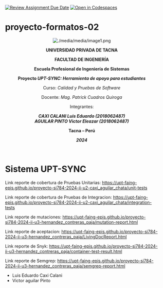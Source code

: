 [![Review Assignment Due Date](https://classroom.github.com/assets/deadline-readme-button-22041afd0340ce965d47ae6ef1cefeee28c7c493a6346c4f15d667ab976d596c.svg)](https://classroom.github.com/a/-i7BWR5S)
[![Open in Codespaces](https://classroom.github.com/assets/launch-codespace-2972f46106e565e64193e422d61a12cf1da4916b45550586e14ef0a7c637dd04.svg)](https://classroom.github.com/open-in-codespaces?assignment_repo_id=17275129)
# proyecto-formatos-02


<div align="center">

![./media/media/image1.png](./media/logo-upt.png)

**UNIVERSIDAD PRIVADA DE TACNA**  

**FACULTAD DE INGENIERÍA**  

**Escuela Profesional de Ingeniería de Sistemas**  

**Proyecto _UPT-SYNC: Herramienta de apoyo para estudiantes_**  

Curso: _Calidad y Pruebas de Software_  

Docente: _Mag. Patrick Cuadros Quiroga_  

Integrantes:  

***CAXI CALANI Luis Eduardo (2018062487)***  
***AGUILAR PINTO Victor Eleazar (2018062487)***  

**Tacna – Perú**  

***2024***  

</div>

<div style="page-break-after: always; visibility: hidden">\pagebreak</div>

# **Sistema UPT-SYNC**

Link reporte de cobertura de Pruebas Unitarias:
https://upt-faing-epis.github.io/proyecto-si784-2024-ii-u2-caxi_aguilar_chata/unit-tests

Link reporte de cobertura de Pruebas de Integracion:
https://upt-faing-epis.github.io/proyecto-si784-2024-ii-u2-caxi_aguilar_chata/integration-tests

Link reporte de mutaciones: 
https://upt-faing-epis.github.io/proyecto-si784-2024-ii-u3-hernandez_contreras_paja/mutation-report.html

Link reporte de aceptacion:
https://upt-faing-epis.github.io/proyecto-si784-2024-ii-u3-hernandez_contreras_paja/LivingDocReport.html

Link reporte de Snyk:
https://upt-faing-epis.github.io/proyecto-si784-2024-ii-u3-hernandez_contreras_paja/container-test-result.html

Link reporte de Semgrep:
https://upt-faing-epis.github.io/proyecto-si784-2024-ii-u3-hernandez_contreras_paja/semgrep-report.html


* Luis Eduardo Caxi Calani
* Victor aguilar Pinto

